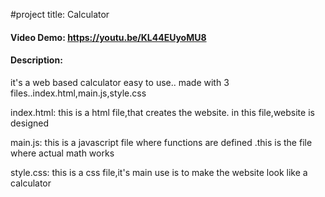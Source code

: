 #project title: Calculator
#### Video Demo:  https://youtu.be/KL44EUyoMU8
#### Description:
it's a web based calculator easy to use..
made with 3 files..index.html,main.js,style.css

index.html: this is a html file,that creates the website. in this file,website is designed

main.js: this is a javascript file where functions are defined .this is the file where actual math works

style.css: this is a css file,it's main use is to make the website look like a calculator
